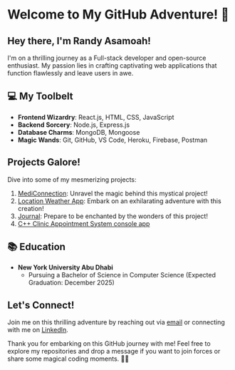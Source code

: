 # Welcome to My GitHub Adventure! 🎉

## Hey there, I'm Randy Asamoah!

I'm on a thrilling journey as a Full-stack developer and open-source enthusiast. My passion lies in crafting captivating web applications that function flawlessly and leave users in awe.

## 💻 My Toolbelt

- **Frontend Wizardry**: React.js, HTML, CSS, JavaScript
- **Backend Sorcery**: Node.js, Express.js
- **Database Charms**: MongoDB, Mongoose
- **Magic Wands**: Git, GitHub, VS Code, Heroku, Firebase, Postman

## Projects Galore!

Dive into some of my mesmerizing projects:
1. [MediConnection](https://github.com/Cyber-ray2005/MediConnection): Unravel the magic behind this mystical project!
2. [Location Weather App](https://github.com/Cyber-ray2005/LocationWeatherApp): Embark on an exhilarating adventure with this creation!
3. [Journal](https://github.com/Cyber-ray2005/Journal): Prepare to be enchanted by the wonders of this project!
4. [C++ Clinic Appointment System console app](https://github.com/Cyber-ray2005/clinicAppointmentSystem)

## 📚 Education

- **New York University Abu Dhabi**
  - Pursuing a Bachelor of Science in Computer Science (Expected Graduation: December 2025)

## Let's Connect!

Join me on this thrilling adventure by reaching out via [email](mailto:randy.asamoah2003@gmail.com) or connecting with me on [LinkedIn](https://www.linkedin.com/in/randy-yeboah-a3695421a).

Thank you for embarking on this GitHub journey with me! Feel free to explore my repositories and drop a message if you want to join forces or share some magical coding moments. 🚀✨
